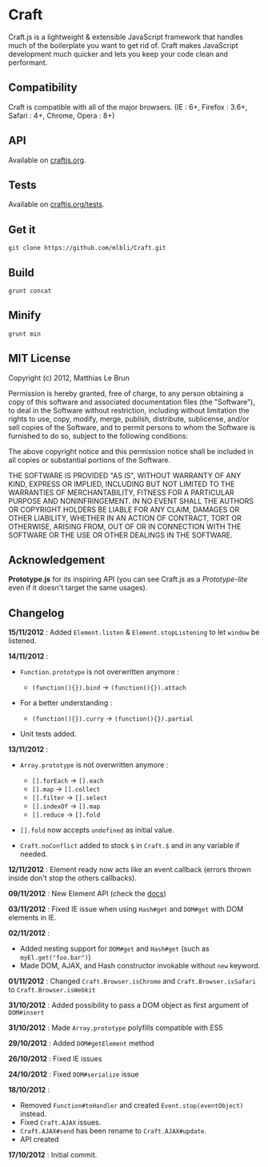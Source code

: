 # Craft

Craft.js is a lightweight & extensible JavaScript framework that handles much of the boilerplate you want to get rid of. Craft makes JavaScript development much quicker and lets you keep your code clean and performant.

## Compatibility

Craft is compatible with all of the major browsers. (IE : 6+, Firefox : 3.6+, Safari : 4+, Chrome, Opera : 8+)

## API
Available on [craftjs.org](http://craftjs.org).

## Tests
Available on [craftjs.org/tests](http://craftjs.org/tests).

## Get it

```
git clone https://github.com/mlbli/Craft.git
```


## Build

```
grunt concat
```

## Minify

```
grunt min
```


## MIT License
Copyright (c) 2012, Matthias Le Brun

Permission is hereby granted, free of charge, to any person obtaining a copy of this software and associated documentation files (the "Software"), to deal in the Software without restriction, including without limitation the rights to use, copy, modify, merge, publish, distribute, sublicense, and/or sell copies of the Software, and to permit persons to whom the Software is furnished to do so, subject to the following conditions:

The above copyright notice and this permission notice shall be included in all copies or substantial portions of the Software.

THE SOFTWARE IS PROVIDED "AS IS", WITHOUT WARRANTY OF ANY KIND, EXPRESS OR IMPLIED, INCLUDING BUT NOT LIMITED TO THE WARRANTIES OF MERCHANTABILITY, FITNESS FOR A PARTICULAR PURPOSE AND NONINFRINGEMENT. IN NO EVENT SHALL THE AUTHORS OR COPYRIGHT HOLDERS BE LIABLE FOR ANY CLAIM, DAMAGES OR OTHER LIABILITY, WHETHER IN AN ACTION OF CONTRACT, TORT OR OTHERWISE, ARISING FROM, OUT OF OR IN CONNECTION WITH THE SOFTWARE OR THE USE OR OTHER DEALINGS IN THE SOFTWARE.

## Acknowledgement

**Prototype.js** for its inspiring API (you can see Craft.js as a *Prototype-lite* even if it doesn't target the same usages).

## Changelog

**15/11/2012** :
  Added `Element.listen` & `Element.stopListening` to let `window` be listened.

**14/11/2012** :

* `Function.prototype` is not overwritten anymore :
	* `(function(){}).bind` -> `(function(){}).attach`

* For a better understanding :
	* `(function(){}).curry` ->  `(function(){}).partial`

* Unit tests added.

**13/11/2012** :

* `Array.prototype` is not overwritten anymore :

	* `[].forEach` -> `[].each`
	* `[].map` -> `[].collect`
	* `[].filter` -> `[].select`
	* `[].indexOf` -> `[].map`
	* `[].reduce` -> `[].fold`

* `[].fold` now accepts `undefined` as initial value.
* `Craft.noConflict` added to stock `$` in `Craft.$` and in any variable if needed.

**12/11/2012** : Element ready now acts like an event callback (errors thrown inside don't stop the others callbacks).

**09/11/2012** : New Element API (check the [docs](http://craftjs.org/docs))

**03/11/2012** : Fixed IE issue when using `Hash#get` and `DOM#get` with DOM elements in IE.

**02/11/2012** :

* Added nesting support for `DOM#get` and `Hash#get` (such as `myEl.get("foo.bar")`)
* Made DOM, AJAX, and Hash constructor invokable without `new` keyword.

**01/11/2012** : Changed `Craft.Browser.isChrome` and `Craft.Browser.isSafari` to `Craft.Browser.isWebkit`

**31/10/2012** : Added possibility to pass a DOM object as first argument of `DOM#insert`

**31/10/2012** : Made `Array.prototype` polyfills compatible with ES5

**29/10/2012** : Added `DOM#getElement`  method

**26/10/2012** : Fixed IE issues

**24/10/2012** : Fixed `DOM#serialize` issue

**18/10/2012** :

* Removed `Function#toHandler` and created `Event.stop(eventObject)` instead.
* Fixed `Craft.AJAX` issues.
* `Craft.AJAX#send` has been rename to `Craft.AJAX#update`.
* API created

**17/10/2012** : Initial commit.